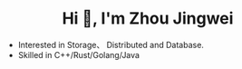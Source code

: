 <h1 align="center">Hi 👋, I'm Zhou Jingwei</h1>

-  Interested in Storage、 Distributed and Database. 
-  Skilled in C++/Rust/Golang/Java

<div>
<div>
<!--<img  src="https://github-readme-stats.vercel.app/api/top-langs?username=Jayice-zjw&show_icons=true&locale=en&layout=compact" alt="Jayice-zjw" /> -->
</div>
<div>
